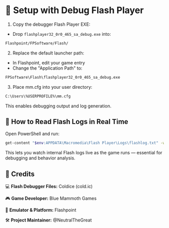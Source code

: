 # 🔧 Setup with Debug Flash Player

1. Copy the debugger Flash Player EXE:
  - Drop `flashplayer32_0r0_465_sa_debug.exe` into:
  ```bash
  Flashpoint/FPSoftware/Flash/
  ```

2. Replace the default launcher path:
  - In Flashpoint, edit your game entry
  - Change the "Application Path" to:
  ```bash
  FPSoftware\Flash\flashplayer32_0r0_465_sa_debug.exe
  ```

3. Place mm.cfg into your user directory:
```bash
C:\Users\%USERPROFILE%\mm.cfg
```

This enables debugging output and log generation.

## 📜 How to Read Flash Logs in Real Time

Open PowerShell and run:

```bash
get-content "$env:APPDATA\Macromedia\Flash Player\Logs\flashlog.txt" -wait -tail 1
```

This lets you watch internal Flash logs live as the game runs — essential for debugging and behavior analysis.

## 🤝 Credits

💻 **Flash Debugger Files:** Coldice (cold.ic)

🎮 **Game Developer:** Blue Mammoth Games

🧊 **Emulator & Platform:** Flashpoint

🛠 **Project Maintainer:** @NeutralTheGreat